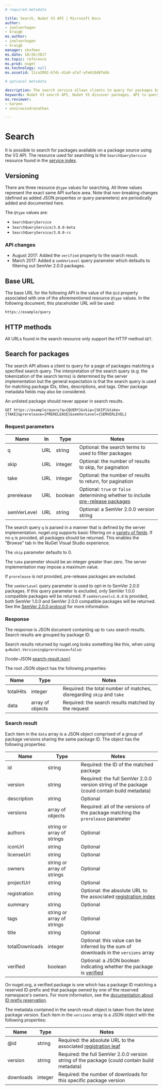 ```yaml
---
# required metadata 

title: Search, NuGet V3 API | Microsoft Docs
author:
- joelverhagen
- kraigb
ms.author:
- joelverhagen
- kraigb
manager: skofman
ms.date: 10/26/2017
ms.topic: reference
ms.prod: nuget
ms.technology: null
ms.assetid: 11ca2092-67dc-41a9-a7af-afe610d8febb

# optional metadata

description: The search service allows clients to query for packages by keyword and to filter results on certain package fields.
keywords: NuGet V3 search API, NuGet V3 discover packages, API to query NuGet packages, API to browse NuGet packages
ms.reviewer:
- karann
- unniravindranathan

---
```


# Search

It is possible to search for packages available on a package source using the V3 API. The resource used for searching
is the `SearchQueryService` resource found in the [service index](service-index.md).

## Versioning

There are three resource `@type` values for searching. All three values represent the exact same API surface area. Note
that non-breaking changes (defined as added JSON properties or query parameters) are periodically added and documented
here.

The `@type` values are:

 - `SearchQueryService`
 - `SearchQueryService/3.0.0-beta`
 - `SearchQueryService/3.0.0-rc`

### API changes

 - August 2017: Added the `verified` property to the search result.
 - March 2017: Added a `semVerLevel` query parameter which defaults to filtering out SemVer 2.0.0 packages.

## Base URL

The base URL for the following API is the value of the `@id` property associated with one of the aforementioned
resource `@type` values. In the following document, this placeholder URL will be used:

```
https://example/query
```

## HTTP methods

All URLs found in the search resource only support the HTTP method `GET`.

## Search for packages

The search API allows a client to query for a page of packages matching a specified search query. The interpretation
of the search query (e.g. the tokenization of the search terms) is determined by the server implementation but the
general expectation is that the search query is used for matching package IDs, titles, descriptions, and tags. Other
package metadata fields may also be considered.

An unlisted package should never appear in search results.

```
GET https://example/query?q={QUERY}&skip={SKIP}&take={TAKE}&prerelease={PRERELEASE}&semVerLevel={SEMVERLEVEL}
```

### Request parameters

Name        | In     | Type    | Notes
----------- | ------ | ------- | -----
q           | URL    | string  | Optional: the search terms to used to filter packages
skip        | URL    | integer | Optional: the number of results to skip, for pagination
take        | URL    | integer | Optional: the number of results to return, for pagination
prerelease  | URL    | boolean | Optional: `true` or `false` determining whether to include [pre-release packages](../../create-packages/prerelease-packages.md)
semVerLevel | URL    | string  | Optional: a SemVer 2.0.0 version string 

The search query `q` is parsed in a manner that is defined by the server implementation. nuget.org supports basic
filtering on a [variety of fields](../../consume-packages/finding-and-choosing-packages.md#search-syntax). If no
`q` is provided, all packages should be returned. This enables the "Browse" tab in the NuGet Visual Studio
experience.

The `skip` parameter defaults to 0.

The `take` parameter should be an integer greater than zero. The server implementation may impose a maximum value.

If `prerelease` is not provided, pre-release packages are excluded.

The `semVerLevel` query parameter is used to opt-in to SemVer 2.0.0 packages. If this query parameter is excluded, only
SemVer 1.0.0 compatible packages will be returned. If `semVerLevel=2.0.0` is provided, both SemVer 1.0.0 and SemVer 2.0.0
compatible packages will be returned. See the [SemVer 2.0.0 protocol](https://github.com/NuGet/Home/wiki/Semver-2.0.0-Protocol)
for more information.

### Response

The response is JSON document containing up to `take` search results. Search results are grouped by package ID.

Search results returned by nuget.org looks something like this, when using `q=NuGet.Versioning&prerelease=false`:

[!code-JSON [search-result.json](./_data/search-result.json)]

The root JSON object has the following properties:

Name      | Type             | Notes
--------- | ---------------- | -----
totalHits | integer          | Required: the total number of matches, disregarding `skip` and `take`
data      | array of objects | Required: the search results matched by the request

### Search result

Each item in the `data` array is a JSON object comprised of a group of package versions sharing the same package ID.
The object has the following properties:

Name           | Type                       | Notes
-------------- | -------------------------- | -----
id             | string                     | Required: the ID of the matched package
version        | string                     | Required: the full SemVer 2.0.0 version string of the package (could contain build metadata)
description    | string                     | Optional
versions       | array of objects           | Required: all of the versions of the package matching the `prerelease` parameter
authors        | string or array of strings | Optional
iconUrl        | string                     | Optional
licenseUrl     | string                     | Optional
owners         | string or array of strings | Optional
projectUrl     | string                     | Optional
registration   | string                     | Optional: the absolute URL to the associated [registration index](registration-base-url-resource.md#registration-index)
summary        | string                     | Optional
tags           | string or array of strings | Optional
title          | string                     | Optional
totalDownloads | integer                    | Optional: this value can be inferred by the sum of downloads in the `versions` array
verified       | boolean                    | Optional: a JSON boolean indicating whether the package is [verified](../../reference/id-prefix-reservation.md)

On nuget.org, a verified package is one which has a package ID matching a reserved ID prefix and that package owned by
one of the reserved namespace's owners. For more information, see the
[documentation about ID prefix reservation](../../reference/id-prefix-reservation.md).

The metadata contained in the search result object is taken from the latest package version. Each item in the
`versions` array is a JSON object with the following properties:

Name      | Type    | Notes
--------- | ------- | -----
@id       | string  | Required: the absolute URL to the associated [registration leaf](registration-base-url-resource.md#registration-leaf)
version   | string  | Required: the full SemVer 2.0.0 version string of the package (could contain build metadata)
downloads | integer | Required: the number of downloads for this specific package version
